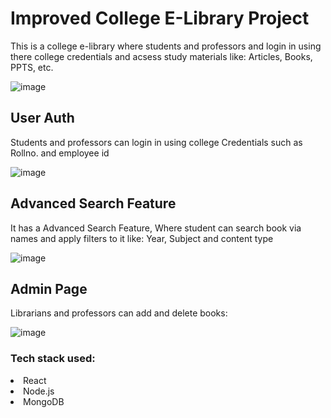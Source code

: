 <h1>Improved College E-Library Project</h1>

This is a college e-library where students and professors and login in using there college credentials
and acsess study materials like: Articles, Books, PPTS, etc.

![image](https://github.com/AdityaBhate/Improved-E-Library-/assets/98549181/d65cff35-e6a9-45f3-aa95-a0fc5b228338)

<h2>User Auth</h2>
Students and professors can login in using college Credentials such as Rollno. and employee id<br/>

![image](https://user-images.githubusercontent.com/98549181/222887043-65578b53-11c3-4c68-89b2-c053254e881c.png)

<h2>Advanced Search Feature</h2>
It has a Advanced Search Feature, Where student can search book via names and apply filters to it like: Year, Subject
and content type<br/>

![image](https://user-images.githubusercontent.com/98549181/222887229-d45327a7-f11c-41e9-ba6d-63bf661d299f.png)

<h2>Admin Page</h2>
Librarians and professors can add and delete books:<br/>

![image](https://user-images.githubusercontent.com/98549181/222887338-2f709704-eb6c-4105-a54b-3a64b0d339da.png)

<h3>Tech stack used:</h3>

<li>React</li>
<li>Node.js</li>
<li>MongoDB</li>
